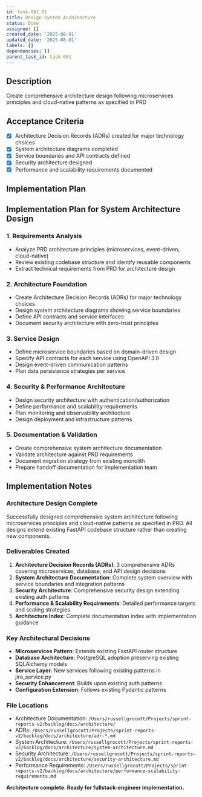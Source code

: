 ```yaml
---
id: task-001.01
title: Design System Architecture
status: Done
assignee: []
created_date: '2025-08-01'
updated_date: '2025-08-01'
labels: []
dependencies: []
parent_task_id: task-001
---
```


## Description

Create comprehensive architecture design following microservices principles and cloud-native patterns as specified in PRD

## Acceptance Criteria

- [x] Architecture Decision Records (ADRs) created for major technology choices
- [x] System architecture diagrams completed
- [x] Service boundaries and API contracts defined
- [x] Security architecture designed
- [x] Performance and scalability requirements documented

## Implementation Plan

## Implementation Plan for System Architecture Design

### 1. Requirements Analysis
- Analyze PRD architecture principles (microservices, event-driven, cloud-native)
- Review existing codebase structure and identify reusable components
- Extract technical requirements from PRD for architecture design

### 2. Architecture Foundation
- Create Architecture Decision Records (ADRs) for major technology choices
- Design system architecture diagrams showing service boundaries
- Define API contracts and service interfaces
- Document security architecture with zero-trust principles

### 3. Service Design
- Define microservice boundaries based on domain-driven design
- Specify API contracts for each service using OpenAPI 3.0
- Design event-driven communication patterns
- Plan data persistence strategies per service

### 4. Security & Performance Architecture
- Design security architecture with authentication/authorization
- Define performance and scalability requirements
- Plan monitoring and observability architecture
- Design deployment and infrastructure patterns

### 5. Documentation & Validation
- Create comprehensive system architecture documentation
- Validate architecture against PRD requirements
- Document migration strategy from existing monolith
- Prepare handoff documentation for implementation team

## Implementation Notes

### Architecture Design Complete
Successfully designed comprehensive system architecture following microservices principles and cloud-native patterns as specified in PRD. All designs extend existing FastAPI codebase structure rather than creating new components.

### Deliverables Created
1. **Architecture Decision Records (ADRs)**: 3 comprehensive ADRs covering microservices, database, and API design decisions
2. **System Architecture Documentation**: Complete system overview with service boundaries and integration patterns
3. **Security Architecture**: Comprehensive security design extending existing auth patterns
4. **Performance & Scalability Requirements**: Detailed performance targets and scaling strategies
5. **Architecture Index**: Complete documentation index with implementation guidance

### Key Architectural Decisions
- **Microservices Pattern**: Extends existing FastAPI router structure
- **Database Architecture**: PostgreSQL adoption preserving existing SQLAlchemy models
- **Service Layer**: New services following existing patterns in jira_service.py
- **Security Enhancement**: Builds upon existing auth patterns
- **Configuration Extension**: Follows existing Pydantic patterns

### File Locations
- Architecture Documentation: `/Users/russellgrocott/Projects/sprint-reports-v2/backlog/docs/architecture/`
- ADRs: `/Users/russellgrocott/Projects/sprint-reports-v2/backlog/docs/architecture/adr-*.md`
- System Architecture: `/Users/russellgrocott/Projects/sprint-reports-v2/backlog/docs/architecture/system-architecture.md`
- Security Architecture: `/Users/russellgrocott/Projects/sprint-reports-v2/backlog/docs/architecture/security-architecture.md`
- Performance Requirements: `/Users/russellgrocott/Projects/sprint-reports-v2/backlog/docs/architecture/performance-scalability-requirements.md`

**Architecture complete. Ready for fullstack-engineer implementation.**
